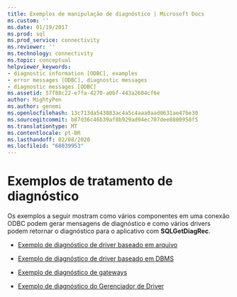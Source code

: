 ```yaml
---
title: Exemplos de manipulação de diagnóstico | Microsoft Docs
ms.custom: ''
ms.date: 01/19/2017
ms.prod: sql
ms.prod_service: connectivity
ms.reviewer: ''
ms.technology: connectivity
ms.topic: conceptual
helpviewer_keywords:
- diagnostic information [ODBC], examples
- error messages [ODBC], diagnostic messages
- diagnostic messages [ODBC]
ms.assetid: 57f88c22-e7fa-4270-a0bf-443a2684cf6e
author: MightyPen
ms.author: genemi
ms.openlocfilehash: 13c713da543883ac4a5c4aaa0aad0631ae47be30
ms.sourcegitcommit: b87d36c46b39af8b929ad94ec707dee8800950f5
ms.translationtype: MT
ms.contentlocale: pt-BR
ms.lasthandoff: 02/08/2020
ms.locfileid: "68039953"
---
```

# <a name="diagnostic-handling-examples"></a>Exemplos de tratamento de diagnóstico
Os exemplos a seguir mostram como vários componentes em uma conexão ODBC podem gerar mensagens de diagnóstico e como vários drivers podem retornar o diagnóstico para o aplicativo com **SQLGetDiagRec**.  
  
-   [Exemplo de diagnóstico de driver baseado em arquivo](../../../odbc/reference/develop-app/file-based-driver-diagnostic-example.md)  
  
-   [Exemplo de diagnóstico de driver baseado em DBMS](../../../odbc/reference/develop-app/dbms-based-driver-diagnostic-example.md)  
  
-   [Exemplo de diagnóstico de gateways](../../../odbc/reference/develop-app/gateways-diagnostic-example.md)  
  
-   [Exemplo de diagnóstico do Gerenciador de Driver](../../../odbc/reference/develop-app/driver-manager-diagnostic-example.md)
